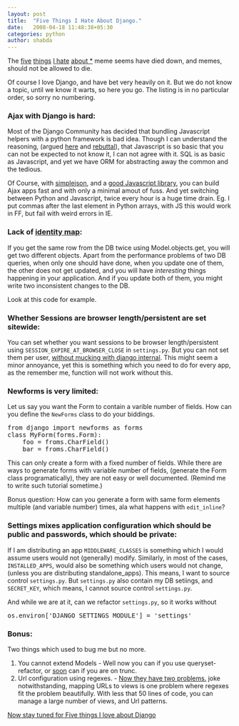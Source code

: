 ```yaml
---
layout: post
title:  "Five Things I Hate About Django."
date:   2008-04-18 11:48:38+05:30
categories:	python
author: shabda
---
```

The [five](http://www.jacobian.org/writing/2007/mar/04/hate-python/) [things](http://ivory.idyll.org/blog/mar-07/five-things-I-hate-about-python) [I hate](http://use.perl.org/~brian_d_foy/journal/32556?from=rss) [about *](http://adam.gomaa.us/blog/five-things-i-hate-about-django/) meme seems have died down, and memes, should not be allowed to die.

 Of course I love Django, and have bet very heavily on it. But we do not know a topic, until we know it warts, so here you go. The listing is in no particular order, so sorry no numbering.

### Ajax with Django is hard:

 Most of the Django Community has decided that bundling Javascript helpers with a python framework is bad idea. Though I can understand the reasoning, (argued [here](http://www.b-list.org/weblog/2006/jul/02/django-and-ajax/) and [rebuttal](http://feh.holsman.net/articles/2006/07/04/what-should-your-framework-do-for-you)), that Javascript is so basic that you can not be expected to not know it, I can not agree with it. SQL is as basic as Javascript, and yet we have ORM for abstracting away the common and the tedious.

Of Course, with [simplejson](http://djangoapi.matee.net/django.utils.simplejson-module.html), and a [good Javascript library](http://jquery.com), you can build Ajax apps fast and with only a minimal amout of fuss. And yet switching between Python and Javascript, twice every hour is a huge time drain. Eg. I put commas after the last element in Python arrays, with JS this would work in FF, but fail with weird errors in IE.

### Lack of [identity map](http://martinfowler.com/eaaCatalog/identityMap.html):

If you get the same row from the DB twice using Model.objects.get, you will get two different objects. Apart from the performance problems of two DB queries, when only one should have done, when you update one of them, the other does not get updated, and you will have *interesting* things happening in your application. And if you update both of them, you might write two inconsistent changes to the DB.

Look at this code for example.

<!-- <pre lang="python">
See this code
In [2]: from django.contrib.auth.models import User
In [3]: usr1 = User.objects.create_user('ram', 'demo@demo.com', 'demo')
In [4]: usr2 = User.objects.get(username='ram')
In [5]: usr3 = User.objects.get(username='ram')
In [6]: user2 == user3
---------------------------------------------------------------------------
NameError                                 Traceback (most recent call last)
...
In [7]: usr2 == usr3
Out[7]: True
In [8]: usr3.username = 'not_ram'
In [9]: usr3.save()
In [10]: usr2.username
Out[10]: u'ram'
In [11]: us3.username
---------------------------------------------------------------------------
NameError                                 Traceback (most recent call last)
...
In [12]: usr3.username
Out[12]: 'not_ram'
In [13]: usr2 == usr3
Out[13]: True
</pre> -->

### Whether Sessions are browser length/persistent are set sitewide:

You can set whether you want sessions to be browser length/persistent using `SESSION_EXPIRE_AT_BROWSER_CLOSE` in `settings.py`. But you can not set them per user, [without mucking with django internal](http://code.djangoproject.com/wiki/CookBookDualSessionMiddleware). This might seem a minor annoyance, yet this is something which you need to do for every app, as the remember me, function will not work without this.

### Newforms is very limited:

Let us say you want the Form to contain a varible number of fields. How can you define the `NewForms` class to do your biddings.

<pre lang="python">
from django import newforms as forms
class MyForm(forms.Form):
    foo = froms.CharField()
	bar = froms.CharField()
</pre>

This can only create a form with a fixed number of fields. While there are ways to generate forms with variable number of fields, (generate the Form class programatically), they are not easy or well documented. (Remind me to write such tutorial sometime.)

Bonus question: How can you generate a form with same form elements multiple (and variable number) times, ala what happens with `edit_inline`?

### Settings mixes application configuration which should be public and passwords, which should be private:

If I am distributing an app `MIDDLEWARE_CLASSES` is something which I would assume users would not (generally) modify. Similarly, in most of the cases, `INSTALLED_APPS`, would also be something which users would not change, (unless you are distributing standalone_apps). This means, I want to source control `settings.py`. But `settings.py` also contain my DB setiings, and `SECRET_KEY`, which means, I cannot source control `settings.py`.

And while we are at it, can we refactor `settings.py`, so it works without

<pre lang="python">
os.environ['DJANGO_SETTINGS_MODULE'] = 'settings'
</pre>

### Bonus:

Two things which used to bug me but no more.
1. You cannot extend Models - Well now you can if you use queryset-refactor, or [soon](http://groups.google.com/group/django-users/browse_thread/thread/6a275999abab2e66) can if you are on trunc.
2. Url configuration using regexes. - [Now they have two problems.](http://regex.info/blog/2006-09-15/247) joke notwithstanding, mapping URLs to views is one problem where regexes fit the problem beautifully. With less that 50 lines of code, you can manage a large number of views, and Url patterns.

[Now stay tuned for Five things I love about Django](http://42topics.com/blog/feed/)

